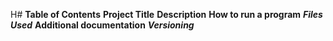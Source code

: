 H# **Table of Contents**
**Project Title**
**Description**
**How to run a program**
***Files Used***
**Additional documentation**
***Versioning***
